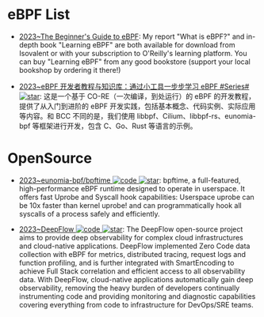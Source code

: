 # eBPF List

- [2023~The Beginner's Guide to eBPF](https://github.com/lizrice/ebpf-beginners): My report "What is eBPF?" and in-depth book "Learning eBPF" are both available for download from Isovalent or with your subscription to O'Reilly's learning platform. You can buy "Learning eBPF" from any good bookstore (support your local bookshop by ordering it there!)

- [2023~eBPF 开发者教程与知识库：通过小工具一步步学习 eBPF #Series# ![star](https://img.shields.io/github/stars/eunomia-bpf/bpf-developer-tutorial)](https://github.com/eunomia-bpf/bpf-developer-tutorial): 这是一个基于 CO-RE（一次编译，到处运行）的 eBPF 的开发教程，提供了从入门到进阶的 eBPF 开发实践，包括基本概念、代码实例、实际应用等内容。和 BCC 不同的是，我们使用 libbpf、Cilium、libbpf-rs、eunomia-bpf 等框架进行开发，包含 C、Go、Rust 等语言的示例。

# OpenSource

- [2023~eunomia-bpf/bpftime ![code](https://ng-tech.icu/assets/code.svg) ![star](https://img.shields.io/github/stars/eunomia-bpf/bpftime)](https://github.com/eunomia-bpf/bpftime): bpftime, a full-featured, high-performance eBPF runtime designed to operate in userspace. It offers fast Uprobe and Syscall hook capabilities: Userspace uprobe can be 10x faster than kernel uprobe! and can programmatically hook all syscalls of a process safely and efficiently.

- [2023~DeepFlow ![code](https://ng-tech.icu/assets/code.svg) ![star](https://img.shields.io/github/stars/deepflowio/deepflow)](https://github.com/deepflowio/deepflow): The DeepFlow open-source project aims to provide deep observability for complex cloud infrastructures and cloud-native applications. DeepFlow implemented Zero Code data collection with eBPF for metrics, distributed tracing, request logs and function profiling, and is further integrated with SmartEncoding to achieve Full Stack correlation and efficient access to all observability data. With DeepFlow, cloud-native applications automatically gain deep observability, removing the heavy burden of developers continually instrumenting code and providing monitoring and diagnostic capabilities covering everything from code to infrastructure for DevOps/SRE teams.
